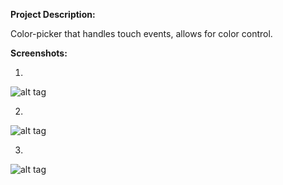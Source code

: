 **Project Description:**

Color-picker that handles touch events, allows for color control.

**Screenshots:**


1)

![alt tag](https://raw.githubusercontent.com/mobidevpublisher/colorpickertestproject/master/IMG_1.PNG=320x460)

2)

![alt tag](https://raw.githubusercontent.com/mobidevpublisher/colorpickertestproject/master/IMG_2.PNG=320x460)

3)

![alt tag](https://raw.githubusercontent.com/mobidevpublisher/colorpickertestproject/master/IMG_3.PNG=320x460)
